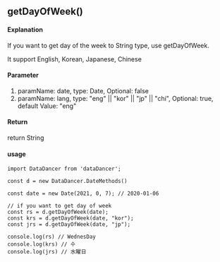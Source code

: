 ## getDayOfWeek()

#### Explanation

If you want to get day of the week to String type, use getDayOfWeek.

It support English, Korean, Japanese, Chinese

#### Parameter

1. paramName: date, type: Date, Optional: false
2. paramName: lang, type: "eng" || "kor" || "jp" || "chi", Optional: true, default Value: "eng"

#### Return

return String

#### usage

```
import DataDancer from 'dataDancer';

const d = new DataDancer.DateMethods()

const date = new Date(2021, 0, 7); // 2020-01-06

// if you want to get day of week
const rs = d.getDayOfWeek(date);
const krs = d.getDayOfWeek(date, "kor");
const jrs = d.getDayOfWeek(date, "jp");

console.log(rs) // WednesDay
console.log(krs) // 수
console.log(jrs) // 水曜日
```
